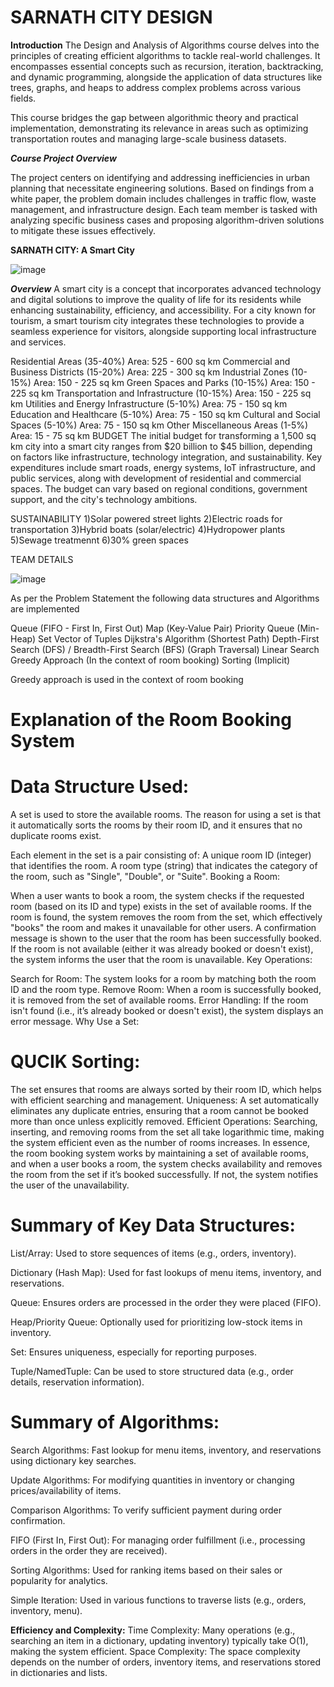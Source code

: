 # **SARNATH CITY DESIGN**
**Introduction**
The Design and Analysis of Algorithms course delves into the principles of creating efficient algorithms to tackle real-world challenges. It encompasses essential concepts such as recursion, iteration, backtracking, and dynamic programming, alongside the application of data structures like trees, graphs, and heaps to address complex problems across various fields.

This course bridges the gap between algorithmic theory and practical implementation, demonstrating its relevance in areas such as optimizing transportation routes and managing large-scale business datasets.

***Course Project Overview***

The project centers on identifying and addressing inefficiencies in urban planning that necessitate engineering solutions. Based on findings from a white paper, the problem domain includes challenges in traffic flow, waste management, and infrastructure design. Each team member is tasked with analyzing specific business cases and proposing algorithm-driven solutions to mitigate these issues effectively.

**SARNATH CITY: A Smart City**


![image](https://github.com/user-attachments/assets/832d78a7-2f02-4985-82a0-f2c1b2dc528a)


***Overview***
A smart city is a concept that incorporates advanced technology and digital solutions to improve the quality of life for its residents while enhancing sustainability, efficiency, and accessibility. For a city known for tourism, a smart tourism city integrates these technologies to provide a seamless experience for visitors, alongside supporting local infrastructure and services.

Residential Areas (35-40%) Area: 525 - 600 sq km
Commercial and Business Districts (15-20%) Area: 225 - 300 sq km
Industrial Zones (10-15%) Area: 150 - 225 sq km
Green Spaces and Parks (10-15%) Area: 150 - 225 sq km
Transportation and Infrastructure (10-15%) Area: 150 - 225 sq km
Utilities and Energy Infrastructure (5-10%) Area: 75 - 150 sq km
Education and Healthcare (5-10%) Area: 75 - 150 sq km
Cultural and Social Spaces (5-10%) Area: 75 - 150 sq km
Other Miscellaneous Areas (1-5%) Area: 15 - 75 sq km
BUDGET
The initial budget for transforming a 1,500 sq km city into a smart city ranges from $20 billion to $45 billion, depending on factors like infrastructure, technology integration, and sustainability. Key expenditures include smart roads, energy systems, IoT infrastructure, and public services, along with development of residential and commercial spaces. The budget can vary based on regional conditions, government support, and the city's technology ambitions.

SUSTAINABILITY
1)Solar powered street lights 2)Electric roads for transportation 3)Hybrid boats (solar/electric) 4)Hydropower plants 5)Sewage treatmennt 6)30% green spaces

TEAM DETAILS


![image](https://github.com/user-attachments/assets/a07cb2e1-122a-4a06-b2a0-c18feb7455d2)


As per the Problem Statement the following  data structures and Algorithms are implemented

Queue (FIFO - First In, First Out)
Map (Key-Value Pair)
Priority Queue (Min-Heap)
Set
Vector of Tuples
Dijkstra's Algorithm (Shortest Path)
Depth-First Search (DFS) / Breadth-First Search (BFS) (Graph Traversal)
Linear Search
Greedy Approach (In the context of room booking)
Sorting (Implicit)

Greedy approach is used in the context of room booking

# **Explanation of the Room Booking System**

# Data Structure Used:

A set is used to store the available rooms. The reason for using a set is that it automatically sorts the rooms by their room ID, and it ensures that no duplicate rooms exist.

Each element in the set is a pair consisting of:
A unique room ID (integer) that identifies the room.
A room type (string) that indicates the category of the room, such as "Single", "Double", or "Suite".
Booking a Room:

When a user wants to book a room, the system checks if the requested room (based on its ID and type) exists in the set of available rooms.
If the room is found, the system removes the room from the set, which effectively "books" the room and makes it unavailable for other users.
A confirmation message is shown to the user that the room has been successfully booked.
If the room is not available (either it was already booked or doesn't exist), the system informs the user that the room is unavailable.
Key Operations:

Search for Room: The system looks for a room by matching both the room ID and the room type.
Remove Room: When a room is successfully booked, it is removed from the set of available rooms.
Error Handling: If the room isn't found (i.e., it’s already booked or doesn't exist), the system displays an error message.
Why Use a Set:

#  QUCIK Sorting:

The set ensures that rooms are always sorted by their room ID, which helps with efficient searching and management.
Uniqueness: A set automatically eliminates any duplicate entries, ensuring that a room cannot be booked more than once unless explicitly removed.
Efficient Operations: Searching, inserting, and removing rooms from the set all take logarithmic time, making the system efficient even as the number of rooms increases.
In essence, the room booking system works by maintaining a set of available rooms, and when a user books a room, the system checks availability and removes the room from the set if it’s booked successfully. If not, the system notifies the user of the unavailability.

# Summary of Key Data Structures:

List/Array: Used to store sequences of items (e.g., orders, inventory).

Dictionary (Hash Map): Used for fast lookups of menu items, inventory, and reservations.

Queue: Ensures orders are processed in the order they were placed (FIFO).

Heap/Priority Queue: Optionally used for prioritizing low-stock items in inventory.

Set: Ensures uniqueness, especially for reporting purposes.

Tuple/NamedTuple: Can be used to store structured data (e.g., order details, reservation information).

# Summary of Algorithms:

Search Algorithms: Fast lookup for menu items, inventory, and reservations using dictionary key searches.

Update Algorithms: For modifying quantities in inventory or changing prices/availability of items.

Comparison Algorithms: To verify sufficient payment during order confirmation.

FIFO (First In, First Out): For managing order fulfillment (i.e., processing orders in the order they are received).

Sorting Algorithms: Used for ranking items based on their sales or popularity for analytics.

Simple Iteration: Used in various functions to traverse lists (e.g., orders, inventory, menu).

**Efficiency and Complexity:**
Time Complexity: Many operations (e.g., searching an item in a dictionary, updating inventory) typically take O(1), making the system efficient.
Space Complexity: The space complexity depends on the number of orders, inventory items, and reservations stored in dictionaries and lists.












